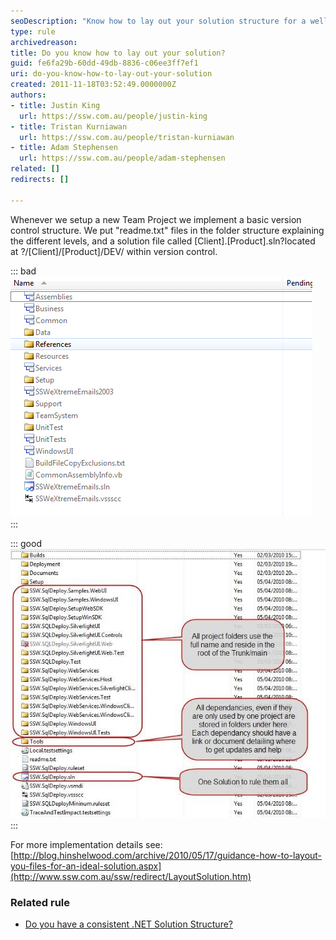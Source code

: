 ```yaml
---
seoDescription: "Know how to lay out your solution structure for a well-organized and maintainable .NET project."
type: rule
archivedreason: 
title: Do you know how to lay out your solution?
guid: fe6fa29b-60dd-49db-8836-c06ee3ff7ef1
uri: do-you-know-how-to-lay-out-your-solution
created: 2011-11-18T03:52:49.0000000Z
authors:
- title: Justin King
  url: https://ssw.com.au/people/justin-king
- title: Tristan Kurniawan
  url: https://ssw.com.au/people/tristan-kurniawan
- title: Adam Stephensen
  url: https://ssw.com.au/people/adam-stephensen
related: []
redirects: []

---
```


Whenever we setup a new Team Project we implement a basic version control structure. We put "readme.txt" files in the folder structure explaining the different levels, and a solution file called [Client].[Product].sln?located at ?/[Client]/[Product]/DEV/ within version control.


::: bad  
![Figure: Bad Example, how would anyone know how to sort this mess out?](MessySolution.jpg)  
:::

<!--endintro-->


::: good  
![Figure: Good Example, The ideal solution.](IdealSolution.jpg)  
:::

For more implementation details see:     
[http://blog.hinshelwood.com/archive/2010/05/17/guidance-how-to-layout-you-files-for-an-ideal-solution.aspx](http://www.ssw.com.au/ssw/redirect/LayoutSolution.htm)

### Related rule

* [Do you have a consistent .NET Solution Structure?](/do-you-have-a-consistent-net-solution-structure)
